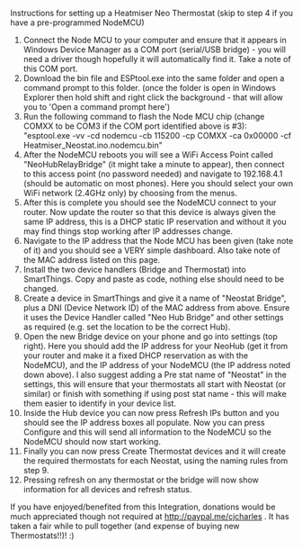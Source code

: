 Instructions for setting up a Heatmiser Neo Thermostat (skip to step 4 if you have a pre-programmed NodeMCU)

1) Connect the Node MCU to your computer and ensure that it appears in Windows Device Manager as a COM port (serial/USB bridge) - you will need a driver though hopefully it will automatically find it. Take a note of this COM port.
2) Download the bin file and ESPtool.exe into the same folder and open a command prompt to this folder. (once the folder is open in Windows Explorer then hold shift and right click the background - that will allow you to 'Open a command prompt here')
3) Run the following command to flash the Node MCU chip (change COMXX to be COM3 if the COM port identified above is #3): "esptool.exe -vv -cd nodemcu -cb 115200 -cp COMXX -ca 0x00000 -cf Heatmiser_Neostat.ino.nodemcu.bin"
4) After the NodeMCU reboots you will see a WiFi Access Point called "NeoHubRelayBridge" (it might take a minute to appear), then connect to this access point (no password needed) and navigate to 192.168.4.1 (should be automatic on most phones). Here you should select your own WiFi network (2.4GHz only) by choosing from the menus.
5) After this is complete you should see the NodeMCU connect to your router. Now update the router so that this device is always given the same IP address, this is a DHCP static IP reservation and without it you may find things stop working after IP addresses change.
6) Navigate to the IP address that the Node MCU has been given (take note of it) and you should see a VERY simple dashboard. Also take note of the MAC address listed on this page.
7) Install the two device handlers (Bridge and Thermostat) into SmartThings. Copy and paste as code, nothing else should need to be changed.
8) Create a device in SmartThings and give it a name of "Neostat Bridge", plus a DNI (Device Network ID) of the MAC address from above. Ensure it uses the Device Handler called "Neo Hub Bridge" and other settings as required (e.g. set the location to be the correct Hub).
9) Open the new Bridge device on your phone and go into settings (top right). Here you should add the IP address for your NeoHub (get it from your router and make it a fixed DHCP reservation as with the NodeMCU), and the IP address of your NodeMCU (the IP address noted down above). I also suggest adding a Pre stat name of "Neostat" in the settings, this will ensure that your thermostats all start with Neostat (or similar) or finish with something if using post stat name - this will make them easier to identify in your device list.
10) Inside the Hub device you can now press Refresh IPs button and you should see the IP address boxes all populate. Now you can press Configure and this will send all information to the NodeMCU so the NodeMCU should now start working.
11) Finally you can now press Create Thermostat devices and it will create the required thermostats for each Neostat, using the naming rules from step 9.
12) Pressing refresh on any thermostat or the bridge will now show information for all devices and refresh status.


If you have enjoyed/benefited from this Integration, donations would be much appreciated though not required at http://paypal.me/cjcharles . It has taken a fair while to pull together (and expense of buying new Thermostats!!)! :)
